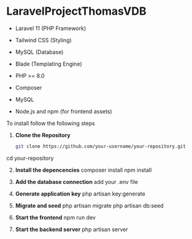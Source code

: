 # LaravelProjectThomasVDB

- Laravel 11 (PHP Framework)
- Tailwind CSS (Styling)
- MySQL (Database)
- Blade (Templating Engine)


- PHP >= 8.0
- Composer
- MySQL
- Node.js and npm (for frontend assets)

To install follow the following steps


1. **Clone the Repository**
   ```bash
   git clone https://github.com/your-username/your-repository.git
 cd your-repository

2. **Install the depencencies**
composer install
npm install

3. **Add the database connection**
add your .env file

4. **Generate application key**
php artisan key:generate

5. **Migrate and seed**
php artisan migrate
php artisan db:seed

6. **Start the frontend**
npm run dev

7. **Start the backend server**
php artisan server
